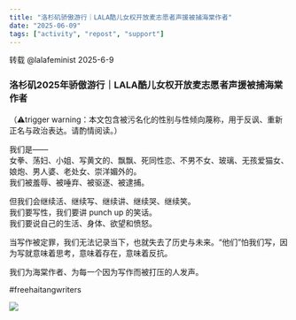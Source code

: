 ```yaml
---
title: "洛杉矶骄傲游行｜LALA酷儿女权开放麦志愿者声援被捕海棠作者" 
date: "2025-06-09"
tags: ["activity", "repost", "support"] 
---
```


转载 @lalafeminist 2025-6-9

### 洛杉矶2025年骄傲游行｜LALA酷儿女权开放麦志愿者声援被捕海棠作者

（⚠️trigger warning：本文包含被污名化的性别与性倾向蔑称，用于反讽、重新正名与政治表达。请酌情阅读。）

我们是——  
女拳、荡妇、小姐、写黄文的、飘飘、死同性恋、不男不女、玻璃、无孩爱猫女、娘炮、男人婆、老处女、崇洋媚外的。  
我们被羞辱、被唾弃、被驱逐、被逮捕。

但我们会继续活、继续写、继续讲、继续哭、继续笑。  
我们要写性，我们要讲 punch up 的笑话。  
我们要说自己的生活、身体、欲望和愤怒。

当写作被定罪，我们无法记录当下，也就失去了历史与未来。“他们”怕我们写，因为写就意味着思考，意味着存在，意味着反抗。

我们为海棠作者、为每一个因为写作而被打压的人发声。

#freehaitangwriters

![](https://freewriters-haitang.github.io/posts/000014-activities/20250609-usa-la-2-2.jpg)
